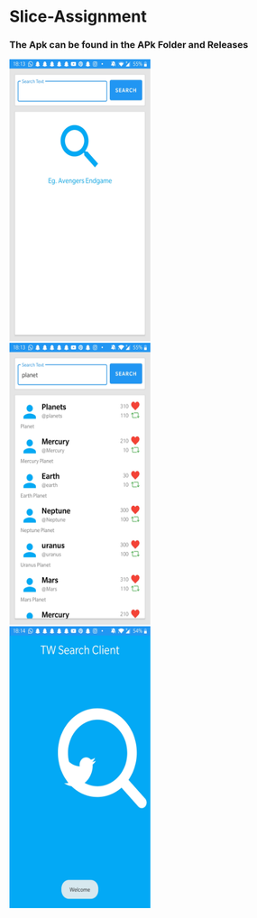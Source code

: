 # Slice-Assignment


### The Apk can be found in the APk Folder and Releases 


<img src = "Screenshot_20201031-181329.jpg" width="250" height="500"/> 
<br>
<img src = "Screenshot_20201031-181354.jpg" width="250" height="500"/> 
<br>
<img src = "Screenshot_20201031-181411.jpg" width="250" height="500"/> 
